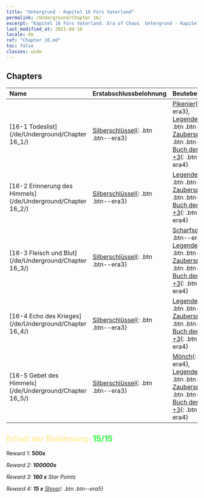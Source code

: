 ```yaml
---
title: "Untergrund - Kapitel 16 Fürs Vaterland"
permalink: /Underground/Chapter 16/
excerpt: "Kapitel 16 Fürs Vaterland. Era of Chaos  Untergrund - Kapitel 16. Fürs Vaterland"
last_modified_at: 2021-04-16
locale: de
ref: "Chapter 16.md"
toc: false
classes: wide
---
```


## Chapters

  | Name |  Erstabschlussbelohnung | Beutebelohnung |
  |:------------|:------------|:------------| 
  | [16-1 Todeslist](/de/Underground/Chapter 16_1/) | [Silberschlüssel](/de/Items/con_693/){: .btn .btn--era3} | [Pikenier](/de/Items/unt_190/){: .btn .btn--era3}, [Legendenzertifikat](/de/Items/mat_67/){: .btn .btn--era5}, [Zauberspruchrollen](/de/Items/con_694/){: .btn .btn--era3}, [Buch der Essenzen +3](/de/Items/mat_60/){: .btn .btn--era4} |
  | [16-2 Erinnerung des Himmels](/de/Underground/Chapter 16_2/) | [Silberschlüssel](/de/Items/con_693/){: .btn .btn--era3} | [Legendenzertifikat](/de/Items/mat_67/){: .btn .btn--era5}, [Zauberspruchrollen](/de/Items/con_694/){: .btn .btn--era3}, [Buch der Essenzen +3](/de/Items/mat_60/){: .btn .btn--era4} |
  | [16-3 Fleisch und Blut](/de/Underground/Chapter 16_3/) | [Silberschlüssel](/de/Items/con_693/){: .btn .btn--era3} | [Scharfschütze](/de/Items/unt_191/){: .btn .btn--era3}, [Legendenzertifikat](/de/Items/mat_67/){: .btn .btn--era5}, [Zauberspruchrollen](/de/Items/con_694/){: .btn .btn--era3}, [Buch der Essenzen +3](/de/Items/mat_60/){: .btn .btn--era4} |
  | [16-4 Echo des Krieges](/de/Underground/Chapter 16_4/) | [Silberschlüssel](/de/Items/con_693/){: .btn .btn--era3} | [Legendenzertifikat](/de/Items/mat_67/){: .btn .btn--era5}, [Zauberspruchrollen](/de/Items/con_694/){: .btn .btn--era3}, [Buch der Essenzen +3](/de/Items/mat_60/){: .btn .btn--era4} |
  | [16-5 Gebet des Himmels](/de/Underground/Chapter 16_5/) | [Silberschlüssel](/de/Items/con_693/){: .btn .btn--era3} | [Mönch](/de/Items/unt_194/){: .btn .btn--era4}, [Legendenzertifikat](/de/Items/mat_67/){: .btn .btn--era5}, [Zauberspruchrollen](/de/Items/con_694/){: .btn .btn--era3}, [Buch der Essenzen +3](/de/Items/mat_60/){: .btn .btn--era4} |


## <span style="color: #ffeea0">Erhalt der Belohnung: </span><span style="color: #27f73a">15/15</span>

 Reward 1:  **500x** <i class="fas fa-gem"/>

 Reward 2:  **100000x** <i class="fas fa-coins"/>

 Reward 3: **160 x** Star Points

 Reward 4: **15 x** [Shiva](/de/Items/her_376/){: .btn .btn--era5}

